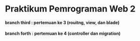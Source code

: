 # Praktikum Pemrograman Web 2

#### branch third : pertemuan ke 3 (rouitng, view, dan blade)
#### branch forth : pertemuan ke 4 (controller dan migration)
